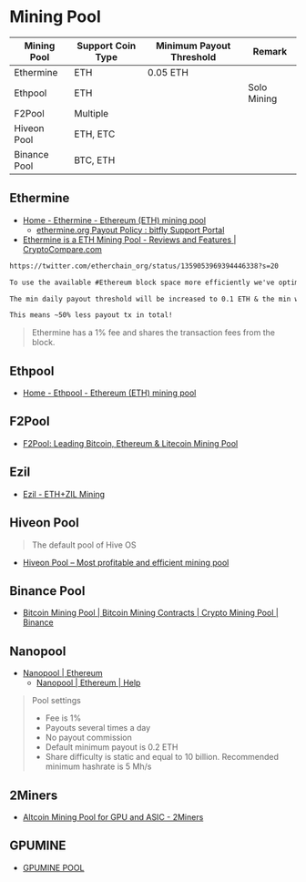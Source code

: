 # Mining Pool

| Mining Pool  | Support Coin Type | Minimum Payout Threshold | Remark      |
| ------------ | ----------------- | ------------------------ | ----------- |
| Ethermine    | ETH               | 0.05 ETH                 |             |
| Ethpool      | ETH               |                          | Solo Mining |
| F2Pool       | Multiple          |                          |             |
| Hiveon Pool  | ETH, ETC          |                          |             |
| Binance Pool | BTC, ETH          |                          |             |

## Ethermine

* [Home - Ethermine - Ethereum (ETH) mining pool](https://ethermine.org/)
  * [ethermine.org Payout Policy : bitfly Support Portal](https://support.bitfly.at/support/solutions/articles/8000060967-ethermine-org-payout-policy)
* [Ethermine is a ETH Mining Pool - Reviews and Features | CryptoCompare.com](https://www.cryptocompare.com/mining/pools/ethermine/)

```txt
https://twitter.com/etherchain_org/status/1359053969394446338?s=20

To use the available #Ethereum block space more efficiently we've optimized our #Ethermine Pool payout policy.

The min daily payout threshold will be increased to 0.1 ETH & the min weekly payout threshold will be increased to 0.05 ETH.⛏

This means ~50% less payout tx in total!
```

> Ethermine has a 1% fee and shares the transaction fees from the block.

## Ethpool

* [Home - Ethpool - Ethereum (ETH) mining pool](https://ethpool.org/)

## F2Pool

* [F2Pool: Leading Bitcoin, Ethereum & Litecoin Mining Pool](https://www.f2pool.com/)

## Ezil

* [Ezil - ETH+ZIL Mining](https://ezil.me/)

## Hiveon Pool

> The default pool of Hive OS

* [Hiveon Pool – Most profitable and efficient mining pool](https://hiveon.net/)

## Binance Pool

* [Bitcoin Mining Pool | Bitcoin Mining Contracts | Crypto Mining Pool | Binance](https://pool.binance.com/en)

## Nanopool

* [Nanopool | Ethereum](https://eth.nanopool.org/)
  * [Nanopool | Ethereum | Help](https://eth.nanopool.org/help/)

> Pool settings
>
> * Fee is 1%
> * Payouts several times a day
> * No payout commission
> * Default minimum payout is 0.2 ETH
> * Share difficulty is static and equal to 10 billion. Recommended minimum hashrate is 5 Mh/s

## 2Miners

* [Altcoin Mining Pool for GPU and ASIC - 2Miners](https://2miners.com/)

## GPUMINE

* [GPUMINE POOL](https://gpumine.org/tw)
